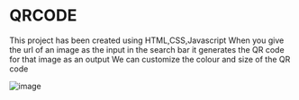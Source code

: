 # QRCODE
This project has been created using HTML,CSS,Javascript
When you give the url of an image as the input in the search bar it generates the QR code for that image as an output
We can customize the colour and size of the QR code 


![image](https://github.com/user-attachments/assets/f19430ad-4e27-4204-a4ce-6244bfab7948)

